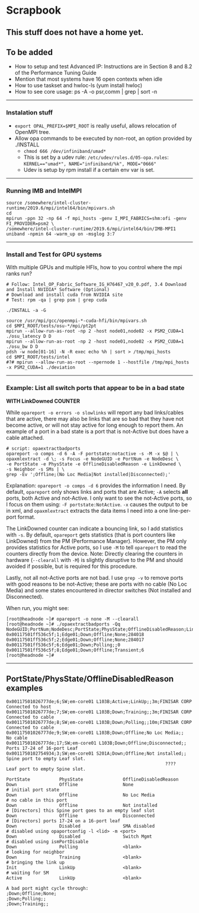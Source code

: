 # Scrapbook
This stuff does not have a home yet.
---
## To be added
- How to setup and test Advanced IP: Instructions are in Section 8 and 8.2 of the Performance Tuning Guide
- Mention that most systems have 16 open contexts when idle
- How to use taskset and hwloc-ls (yum install hwloc)
- How to see core usage: ps -A -o psr,comm | grep <app name> | sort -n
---
### Instalation stuff
- ```export OPAL_PREFIX=$MPI_ROOT``` is really useful, allows relocation of OpenMPI tree.
- Allow opa commands to be executed by non-root, an option provided by ./INSTALL
  - ```chmod 666 /dev/infiniband/umad*```
  - This is set by a udev rule:  ```/etc/udev/rules.d/05-opa.rules```: ```KERNEL=="umad*", NAME="infiniband/%k", MODE="0666"```
  - Udev is setup by rpm install if a certain env var is set.
---
### Running IMB and IntelMPI
```
source /somewhere/intel-cluster-runtime/2019.6/mpi/intel64/bin/mpivars.sh
cd 
mpirun -ppn 32 -np 64 -f mpi_hosts -genv I_MPI_FABRICS=shm:ofi -genv FI_PROVIDER=psm2 \
/somewhere/intel-cluster-runtime/2019.6/mpi/intel64/bin/IMB-MPI1 uniband -npmin 64 -warm_up on -msglog 3:7
```
---	

### Install and Test for GPU systems
With multiple GPUs and multiple HFIs, how to you control where the mpi ranks run?
```
# Follow: Intel_OP_Fabric_Software_IG_H76467_v20_0.pdf, 3.4 Download and Install NVIDIA* Software (Optional)
# Download and install cuda from NVIDIA site
# Test: rpm -qa | grep psm | grep cuda

./INSTALL -a -G

source /usr/mpi/gcc/openmpi-*-cuda-hfi/bin/mpivars.sh
cd $MPI_ROOT/tests/osu-*/mpi/pt2pt
mpirun --allow-run-as-root -np 2 -host node01,node02 -x PSM2_CUDA=1 ./osu_latency D D
mpirun --allow-run-as-root -np 2 -host node01,node02 -x PSM2_CUDA=1 ./osu_bw D D
pdsh -w node[01-16] -N -R exec echo %h | sort > /tmp/mpi_hosts
cd $MPI_ROOT/tests/intel
#?# mpirun --allow-run-as-root --npernode 1 --hostfile /tmp/mpi_hosts -x PSM2_CUDA=1 ./deviation
```
---


### Example: List all switch ports that appear to be in a bad state
**WITH LinkDowned COUNTER**

While ```opareport -o errors -o slowlinks``` will report any bad links/cables that are active, there may also be links that are so bad that they have not become active,
or will not stay active for long enough to report them.
An example of a port in a bad state is a port that is not-Active but does have a cable attached.
```
# script: opaextractbadports
opareport -o comps -d 6 -A -F portstate:notactive -s -M -x $@ | \
opaxmlextract -d \; -s Focus -e NodeGUID -e PortNum -e NodeDesc \
-e PortState -e PhysState -e OfflineDisabledReason -e LinkDowned \
-s Neighbor -s SMs | \
grep -Ev ';Offline;(No Loc Media|Not installed|Disconnected);'
```
Explanation: ```opareport -o comps -d 6``` provides the information I need.
By default, ```opareport``` only shows links and ports that are Active; ```-A``` selects **all** ports, both Active and not-Active.
I only want to see the not-Active ports, so I focus on them using: ```-F portstate:NotActive```.
```-x``` causes the output to be in xml, and ```opaxmlextract``` extracts the data items I need into a one line-per-port format.

The LinkDowned counter can indicate a bouncing link, so I add statistics with ```-s```.
By default, ```opareport``` gets statistics (that is port counters like LinkDowned) from the PM (Performance Manager).
However, the PM only provides statistics for Active ports, so I use ```-M``` to tell ```opareport``` to read the counters directly from the device.
Note: Directly clearing the counters in hardware (```--clearall``` with ```-M```) is slightly disruptive to the PM and should avoided if possible,
but is required for this procedure.

Lastly, not all not-Active ports are not bad. I use ```grep -v``` to remove ports with good reasons to be not-Active; these are ports with no cable (No Loc Media) and some states encountered in director switches (Not installed and Disconnected).

When run, you might see:
```
[root@headnode ~]# opareport -o none -M --clearall
[root@headnode ~]# ./opaextractbadports -Qq
NodeGUID;PortNum;NodeDesc;PortState;PhysState;OfflineDisabledReason;LinkDowned
0x00117501ff536c5f;1;Edge01;Down;Offline;None;284018
0x00117501ff536c5f;2;Edge01;Down;Offline;None;284017
0x00117501ff536c5f;6;Edge01;Down;Polling;;0
0x00117501ff536c5f;8;Edge01;Down;Offline;Transient;6
[root@headnode ~]# 
```
---

## PortState/PhysState/OfflineDisabledReason examples
```
0x00117501026777de;6;SW;em-core01 L103B;Active;LinkUp;;3m;FINISAR CORP    Connected to host
0x00117501026777de;7;SW;em-core01 L103B;Down;Training;;3m;FINISAR CORP    Connected to cable
0x00117501026777de;8;SW;em-core01 L103B;Down;Polling;;10m;FINISAR CORP    Connected to cable
0x00117501026777de;9;SW;em-core01 L103B;Down;Offline;No Loc Media;;       No cable
0x00117501026777de;17;SW;em-core01 L103B;Down;Offline;Disconnected;;      Ports 17-24 of 16-port Leaf
0x0011750102754934;3;SW;em-core01 S201A;Down;Offline;Not installed;;      Spine port to empty Leaf slot.
                                                            ????          Leaf port to empty Spine slot.
```
```
PortState           PhysState               OfflineDisabledReason
Down                Offline                 None                      # initial port state
Down                Offline                 No Loc Media              # no cable in this port
Down                Offline                 Not installed             # [Directors] this Spine port goes to an empty leaf slot
Down                Offline                 Disconnected              # [Directors] ports 17-24 on a 16-port leaf
Down                Disabled                SMA disabled              # disabled using opaportconfig -l <lid> -m <port>
Down                Disabled                Switch Mgmt               # disabled using ismPortDisable
Down                Polling                 <blank>                   # looking for neighbor
Down                Training                <blank>                   # bringing the link up
Init                LinkUp                  <blank>                   # waiting for SM
Active              LinkUp                  <blank>
	    
A bad port might cycle through:
;Down;Offline;None;
;Down;Polling;;
;Down;Training;;
```







